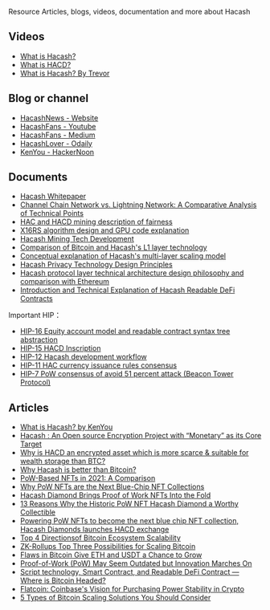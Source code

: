 Resource
Articles, blogs, videos, documentation and more about Hacash



<style>
#mdcon ul li {  
    margin: 10px;
}
</style>



## Videos

- [What is Hacash?](https://www.youtube.com/watch?v=zXo9E3hxDGo)
- [What is HACD?](https://www.youtube.com/watch?v=SOwL6buMfeg)
- [What is Hacash? By Trevor](https://www.youtube.com/watch?v=ABrxpALsNPE)

## Blog or channel

- [HacashNews - Website](https://hacashnews.com)
- [HacashFans - Youtube](https://www.youtube.com/@hacashfans5534)
- [HacashFans - Medium](https://medium.com/@HacashFans)
- [HacashLover - Odaily](https://www.odaily.news/user/2147504236)
- [KenYou - HackerNoon](https://hackernoon.com/u/kenyou)


## Documents

- [Hacash Whitepaper]([:=lang.links.wp:])
- [Channel Chain Network vs. Lightning Network: A Comparative Analysis of Technical Points](https://github.com/hacash/doc/tree/main/tech/channel_chain_vs_lightning_network.md)
- [HAC and HACD mining description of fairness](https://github.com/hacash/doc/tree/main/tech/HAC_HACD_mining_fairness_description.md)
- [X16RS algorithm design and GPU code explanation](https://github.com/hacash/doc/tree/main/tech/x16rs_algorithm_description.md)
- [Hacash Mining Tech Development](https://github.com/hacash/doc/tree/main/tech/mining_tech_development_description.md)
- [Comparison of Bitcoin and Hacash's L1 layer technology](https://github.com/hacash/doc-chinese/tree/main/tech/bitcoin_and_hacash_L1_comparison.md)
- [Conceptual explanation of Hacash's multi-layer scaling model](https://github.com/hacash/doc-chinese/tree/main/tech/multi_layer_scaling_concept_definition.md)
- [Hacash Privacy Technology Design Principles](https://github.com/hacash/doc-chinese/tree/main/tech/privacy_technology_explanation.md)
- [Hacash protocol layer technical architecture design philosophy and comparison with Ethereum](https://github.com/hacash/doc-chinese/tree/main/tech/protocol_architecture_design_principles.md)
- [Introduction and Technical Explanation of Hacash Readable DeFi Contracts](https://github.com/hacash/doc/tree/main/tech/readability_contract_introduction.md)

Important HIP：

- [HIP-16 Equity account model and readable contract syntax tree abstraction](https://github.com/hacash/doc/tree/main/HIP/protocol/account_and_syntax_tree_abstraction.md)
- [HIP-15 HACD Inscription](https://github.com/hacash/doc/tree/main/HIP/diamond/hacd_inscription.md)
- [HIP-12 Hacash development workflow](https://github.com/hacash/doc/tree/main/HIP/development/HIP-12_Hacash_development_workflow_and_code_permission.pdf)
- [HIP-11 HAC currency issuance rules consensus](https://github.com/hacash/doc/tree/main/HIP/currency/HAC_currency_issuance_rules_consensus_proposal.pdf)
- [HIP-7 PoW consensus of avoid 51 percent attack (Beacon Tower Protocol)](https://github.com/hacash/doc/tree/main/HIP/protocol/PoW_of_avoid_51_percent_attack.md)



## Articles

- [What is Hacash? by KenYou](https://kenyou.medium.com/what-is-hacash-52bcd7b438ea)
- [Hacash : An Open source Encryption Project with “Monetary” as its Core Target](https://vaibhavc.medium.com/hacash-an-open-source-encryption-project-with-monetary-as-its-core-target-c11c03188f1d)
- [Why is HACD an encrypted asset which is more scarce & suitable for wealth storage than BTC?](https://hacashtalk.com/t/why-is-hacd-an-encrypted-asset-which-is-more-scarce-suitable-for-wealth-storage-than-btc/65)
- [Why Hacash is better than Bitcoin?](https://hacashtalk.com/t/why-hacash-is-better-than-bitcoin/48)
- [PoW-Based NFTs in 2021: A Comparison](https://hackernoon.com/pow-based-nfts-in-2021-a-comparison)
- [Why PoW NFTs are the Next Blue-Chip NFT Collections](https://hackernoon.com/why-pow-nfts-are-the-next-blue-chip-nft-collections)
- [Hacash Diamond Brings Proof of Work NFTs Into the Fold](https://nftplazas.com/hacash-diamond-proof-of-work-nfts/)
- [13 Reasons Why the Historic PoW NFT Hacash Diamond a Worthy Collectible](https://nfthours.com/13-reasons-why-the-historic-pow-nft-hacash-diamond-a-worthy-collectible/)
- [Powering PoW NFTs to become the next blue chip NFT collection, Hacash Diamonds launches HACD exchange](https://www.nftradar.org/powering-pow-nfts-to-become-the-next-blue-chip-nft-collection/)
- [Top 4 Directionsof Bitcoin Ecosystem Scalability](https://hackernoon.com/top-4-directions-of-bitcoin-ecosystem-scalability)
- [ZK-Rollups Top Three Possibilities for Scaling Bitcoin](https://hackernoon.com/zk-rollups-top-three-possibilities-for-scaling-bitcoin)
- [Flaws in Bitcoin Give ETH and USDT a Chance to Grow](https://hackernoon.com/flaws-in-bitcoin-give-eth-and-usdt-a-chance-to-grow)
- [Proof-of-Work (PoW) May Seem Outdated but Innovation Marches On](https://hackernoon.com/proof-of-work-pow-may-seem-outdated-but-innovation-marches-on)
- [Script technology, Smart Contract, and Readable DeFi Contract — Where is Bitcoin Headed?](https://hackernoon.com/script-technology-smart-contract-and-readable-defi-contract-where-is-bitcoin-headed)
- [Flatcoin: Coinbase's Vision for Purchasing Power Stability in Crypto](https://hackernoon.com/flatcoin-coinbases-vision-for-purchasing-power-stability-in-crypto)
- [5 Types of Bitcoin Scaling Solutions You Should Consider](https://hackernoon.com/5-types-of-bitcoin-scaling-solutions-you-should-consider)


